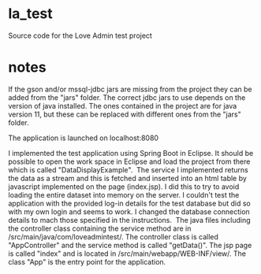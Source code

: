 # la_test
Source code for the Love Admin test project

# notes
If the gson and/or mssql-jdbc jars are missing from the project they can be added from the "jars" folder. The correct jdbc jars to use depends on the version of java installed. The ones contained in the project are for java version 11, but these can be replaced with different ones from the "jars" folder.

The application is launched on localhost:8080

I implemented the test application using Spring Boot in Eclipse. It should be possible to open the work space in Eclipse and load the project from there which is called "DataDisplayExample".  The service I implemented returns the data as a stream and this is fetched and inserted into an html table by javascript implemented on the page (index.jsp). I did this to try to avoid loading the entire dataset into memory on the server. I couldn't test the application with the provided log-in details for the test database but did so with my own login and seems to work. I changed the database connection details to mach those specified in the instructions.  The java files including the controller class containing the service method are in /src/main/java/com/loveadmintest/. The controller class is called "AppController" and the service method is called "getData()". The jsp page is called "index" and is located in /src/main/webapp/WEB-INF/view/. The class "App" is the entry point for the application. 
